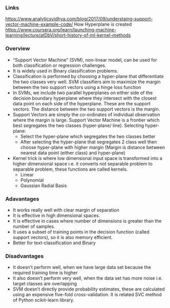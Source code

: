 ### Links
https://www.analyticsvidhya.com/blog/2017/09/understaing-support-vector-machine-example-code/
How Hyperplane is created https://www.coursera.org/learn/launching-machine-learning/lecture/atDbV/short-history-of-ml-kernel-methods

### Overview
* “Support Vector Machine” (SVM), non-linear model, can be used for both classification or regression challenges. 
* It is widely used in Binary classification problems. 
* Classification is performed by choosing a hyper-plane that differentiate the two classes very well. SVM classifiers aim to maximize the margin between the two support vectors using a hinge loss function
* In SVMs, we include two parallel hyperplanes on either side of the decision boundary hyperplane where they intersect with the closest data point on each side of the hyperplane. These are the support vectors. The distance between the two support vectors is the margin.
* Support Vectors are simply the co-ordinates of individual observation where the margin is large. Support Vector Machine is a frontier which best segregates the two classes (hyper-plane/ line). Selecting hyper-plane:
  * Select the hyper-plane which segregates the two classes better
  * After selecting the hyper-plane that segregates 2 class well then choose hyper-plane with higher margin (Margin is distance between nearest data point (either class) and hyper-plane)
* Kernel trick is where low dimensional input space is transformed into a higher dimensional space i.e. it converts not separable problem to separable problem, these functions are called kernels.
  * Linear
  * Polynomial
  * Gaussian Radial Basis 
  
### Adavantages
* It works really well with clear margin of separation
* It is effective in high dimensional spaces.
* It is effective in cases where number of dimensions is greater than the number of samples.
* It uses a subset of training points in the decision function (called support vectors), so it is also memory efficient.
* Better for text-classification and Binary

### Disadvantages
* It doesn’t perform well, when we have large data set because the required training time is higher
* It also doesn’t perform very well, when the data set has more noise i.e. target classes are overlapping
* SVM doesn’t directly provide probability estimates, these are calculated using an expensive five-fold cross-validation. It is related SVC method of Python scikit-learn library.







